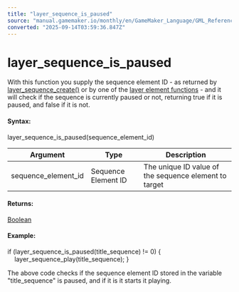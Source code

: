 ```yaml
---
title: "layer_sequence_is_paused"
source: "manual.gamemaker.io/monthly/en/GameMaker_Language/GML_Reference/Asset_Management/Rooms/Sequence_Layers/layer_sequence_is_paused.htm"
converted: "2025-09-14T03:59:36.847Z"
---
```


# layer\_sequence\_is\_paused

With this function you supply the sequence element ID - as returned by [layer\_sequence\_create()](layer_sequence_create.md) or by one of the [layer element functions](../General_Layer_Functions/General_Layer_Functions.md) - and it will check if the sequence is currently paused or not, returning true if it is paused, and false if it is not.

#### Syntax:

layer\_sequence\_is\_paused(sequence\_element\_id)

| Argument | Type | Description |
| --- | --- | --- |
| sequence_element_id | Sequence Element ID | The unique ID value of the sequence element to target |

#### Returns:

[Boolean](../../../../GML_Overview/Data_Types.md)

#### Example:

if (layer\_sequence\_is\_paused(title\_sequence) != 0)
{
    layer\_sequence\_play(title\_sequence);
}

The above code checks if the sequence element ID stored in the variable "title\_sequence" is paused, and if it is it starts it playing.